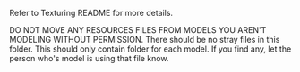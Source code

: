 Refer to Texturing README for more details.


DO NOT MOVE ANY RESOURCES FILES FROM MODELS YOU AREN'T MODELING WITHOUT PERMISSION.
There should be no stray files in this folder. This should only contain folder for each model.
If you find any, let the person who's model is using that file know.

